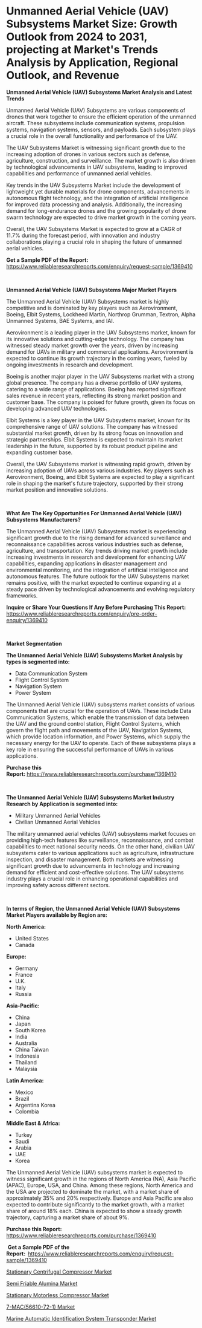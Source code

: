 <p><h1>Unmanned Aerial Vehicle (UAV) Subsystems Market Size: Growth Outlook from 2024 to 2031, projecting at Market's Trends Analysis by Application, Regional Outlook, and Revenue</h1></p><p><strong>Unmanned Aerial Vehicle (UAV) Subsystems Market Analysis and Latest Trends</strong></p>
<p><p>Unmanned Aerial Vehicle (UAV) Subsystems are various components of drones that work together to ensure the efficient operation of the unmanned aircraft. These subsystems include communication systems, propulsion systems, navigation systems, sensors, and payloads. Each subsystem plays a crucial role in the overall functionality and performance of the UAV.</p><p>The UAV Subsystems Market is witnessing significant growth due to the increasing adoption of drones in various sectors such as defense, agriculture, construction, and surveillance. The market growth is also driven by technological advancements in UAV subsystems, leading to improved capabilities and performance of unmanned aerial vehicles.</p><p>Key trends in the UAV Subsystems Market include the development of lightweight yet durable materials for drone components, advancements in autonomous flight technology, and the integration of artificial intelligence for improved data processing and analysis. Additionally, the increasing demand for long-endurance drones and the growing popularity of drone swarm technology are expected to drive market growth in the coming years.</p><p>Overall, the UAV Subsystems Market is expected to grow at a CAGR of 11.7% during the forecast period, with innovation and industry collaborations playing a crucial role in shaping the future of unmanned aerial vehicles.</p></p>
<p><strong>Get a Sample PDF of the Report:&nbsp;</strong> <a href="https://www.reliableresearchreports.com/enquiry/request-sample/1369410">https://www.reliableresearchreports.com/enquiry/request-sample/1369410</a></p>
<p>&nbsp;</p>
<p><strong>Unmanned Aerial Vehicle (UAV) Subsystems Major Market Players</strong></p>
<p><p>The Unmanned Aerial Vehicle (UAV) Subsystems market is highly competitive and is dominated by key players such as Aerovironment, Boeing, Elbit Systems, Lockheed Martin, Northrop Grumman, Textron, Alpha Unmanned Systems, BAE Systems, and IAI. </p><p>Aerovironment is a leading player in the UAV Subsystems market, known for its innovative solutions and cutting-edge technology. The company has witnessed steady market growth over the years, driven by increasing demand for UAVs in military and commercial applications. Aerovironment is expected to continue its growth trajectory in the coming years, fueled by ongoing investments in research and development.</p><p>Boeing is another major player in the UAV Subsystems market with a strong global presence. The company has a diverse portfolio of UAV systems, catering to a wide range of applications. Boeing has reported significant sales revenue in recent years, reflecting its strong market position and customer base. The company is poised for future growth, given its focus on developing advanced UAV technologies.</p><p>Elbit Systems is a key player in the UAV Subsystems market, known for its comprehensive range of UAV solutions. The company has witnessed substantial market growth, driven by its strong focus on innovation and strategic partnerships. Elbit Systems is expected to maintain its market leadership in the future, supported by its robust product pipeline and expanding customer base.</p><p>Overall, the UAV Subsystems market is witnessing rapid growth, driven by increasing adoption of UAVs across various industries. Key players such as Aerovironment, Boeing, and Elbit Systems are expected to play a significant role in shaping the market's future trajectory, supported by their strong market position and innovative solutions.</p></p>
<p>&nbsp;</p>
<p><strong>What Are The Key Opportunities For Unmanned Aerial Vehicle (UAV) Subsystems Manufacturers?</strong></p>
<p><p>The Unmanned Aerial Vehicle (UAV) Subsystems market is experiencing significant growth due to the rising demand for advanced surveillance and reconnaissance capabilities across various industries such as defense, agriculture, and transportation. Key trends driving market growth include increasing investments in research and development for enhancing UAV capabilities, expanding applications in disaster management and environmental monitoring, and the integration of artificial intelligence and autonomous features. The future outlook for the UAV Subsystems market remains positive, with the market expected to continue expanding at a steady pace driven by technological advancements and evolving regulatory frameworks.</p></p>
<p><strong>Inquire or Share Your Questions If Any Before Purchasing This Report:</strong> <a href="https://www.reliableresearchreports.com/enquiry/pre-order-enquiry/1369410">https://www.reliableresearchreports.com/enquiry/pre-order-enquiry/1369410</a></p>
<p>&nbsp;</p>
<p><strong>Market Segmentation</strong></p>
<p><strong>The Unmanned Aerial Vehicle (UAV) Subsystems Market Analysis by types is segmented into:</strong></p>
<p><ul><li>Data Communication System</li><li>Flight Control System</li><li>Navigation System</li><li>Power System</li></ul></p>
<p><p>The Unmanned Aerial Vehicle (UAV) subsystems market consists of various components that are crucial for the operation of UAVs. These include Data Communication Systems, which enable the transmission of data between the UAV and the ground control station, Flight Control Systems, which govern the flight path and movements of the UAV, Navigation Systems, which provide location information, and Power Systems, which supply the necessary energy for the UAV to operate. Each of these subsystems plays a key role in ensuring the successful performance of UAVs in various applications.</p></p>
<p><strong>Purchase this Report:&nbsp;</strong><a href="https://www.reliableresearchreports.com/purchase/1369410">https://www.reliableresearchreports.com/purchase/1369410</a></p>
<p>&nbsp;</p>
<p><strong>The Unmanned Aerial Vehicle (UAV) Subsystems Market Industry Research by Application is segmented into:</strong></p>
<p><ul><li>Military Unmanned Aerial Vehicles</li><li>Civilian Unmanned Aerial Vehicles</li></ul></p>
<p><p>The military unmanned aerial vehicles (UAV) subsystems market focuses on providing high-tech features like surveillance, reconnaissance, and combat capabilities to meet national security needs. On the other hand, civilian UAV subsystems cater to various applications such as agriculture, infrastructure inspection, and disaster management. Both markets are witnessing significant growth due to advancements in technology and increasing demand for efficient and cost-effective solutions. The UAV subsystems industry plays a crucial role in enhancing operational capabilities and improving safety across different sectors.</p></p>
<p>&nbsp;</p>
<p><strong>In terms of Region, the Unmanned Aerial Vehicle (UAV) Subsystems Market Players available by Region are:</strong></p>
<p>
    <p> <strong> North America: </strong>
        <ul>
            <li>United States</li>
            <li>Canada</li>
        </ul>
        </p> 
    <p> <strong> Europe: </strong>
        <ul>
            <li>Germany</li>
            <li>France</li>
            <li>U.K.</li>
            <li>Italy</li>
            <li>Russia</li>
        </ul>
        </p> 
    <p> <strong> Asia-Pacific: </strong>
        <ul>
            <li>China</li>
            <li>Japan</li>
            <li>South Korea</li>
            <li>India</li>
            <li>Australia</li>
            <li>China Taiwan</li>
            <li>Indonesia</li>
            <li>Thailand</li>
            <li>Malaysia</li>
        </ul>
        </p> 
    <p> <strong> Latin America: </strong>
        <ul>
            <li>Mexico</li>
            <li>Brazil</li>
            <li>Argentina Korea</li>
            <li>Colombia</li>
        </ul>
        </p> 
    <p> <strong> Middle East & Africa: </strong>
        <ul>
            <li>Turkey</li>
            <li>Saudi</li>
            <li>Arabia</li>
            <li>UAE</li>
            <li>Korea</li>
        </ul>
    </p>
    </p>
<p><p>The Unmanned Aerial Vehicle (UAV) subsystems market is expected to witness significant growth in the regions of North America (NA), Asia Pacific (APAC), Europe, USA, and China. Among these regions, North America and the USA are projected to dominate the market, with a market share of approximately 35% and 20% respectively. Europe and Asia Pacific are also expected to contribute significantly to the market growth, with a market share of around 18% each. China is expected to show a steady growth trajectory, capturing a market share of about 9%.</p></p>
<p><strong>Purchase this Report: </strong><a href="https://www.reliableresearchreports.com/purchase/1369410">https://www.reliableresearchreports.com/purchase/1369410</a></p>
<p>&nbsp;<strong>Get a Sample PDF of the Report:&nbsp;&nbsp;</strong><a href="https://www.reliableresearchreports.com/enquiry/request-sample/1369410">https://www.reliableresearchreports.com/enquiry/request-sample/1369410</a></p>
<p><strong></strong></p>
<p><p><a href="https://medium.com/@macielind886/stationary-centrifugal-compressor-market-the-key-to-successful-business-strategy-forecast-till-ac87bf632e40">Stationary Centrifugal Compressor Market</a></p><p><a href="https://issuu.com/reportprime-2/docs/semi-friable-alumina-market-size-2030.pptx">Semi Friable Alumina Market</a></p><p><a href="https://medium.com/@macielind886/decoding-stationary-motorless-compressor-market-metrics-market-share-trends-and-growth-patterns-5dc196dd2d98">Stationary Motorless Compressor Market</a></p><p><a href="https://issuu.com/reportprime-2/docs/7-mac56610-72-1-market-size-2030.pptx">7-MAC(56610-72-1) Market</a></p><p><a href="https://medium.com/@madiemurphy1990/marine-automatic-identification-system-transponder-market-exploring-market-share-market-trends-7ad088c70f4f">Marine Automatic Identification System Transponder Market</a></p></p>